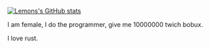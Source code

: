 [![Lemons's GitHub stats](https://github-readme-stats.vercel.app/api?username=LonnonjamesD)](https://github.com/anuraghazra/github-readme-stats)

I am female, I do the programmer, give me 10000000 twich bobux.

I love rust.
